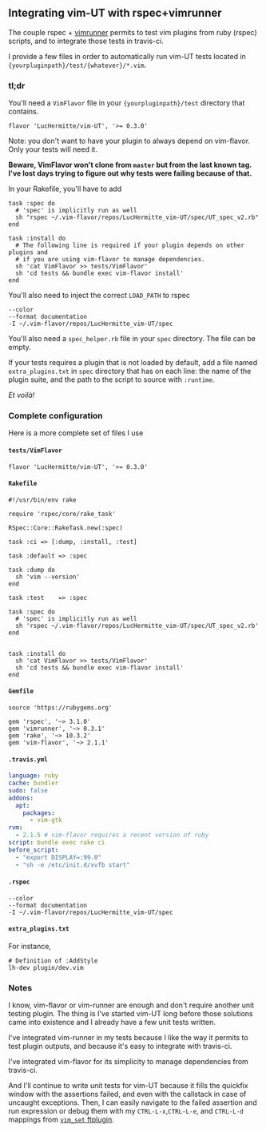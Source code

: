 ## Integrating vim-UT with rspec+vimrunner

The couple rspec + [vimrunner](http://github.com/AndrewRadev/vimrunner) permits
to test vim plugins from ruby (rspec) scripts, and to integrate those tests in
travis-ci.

I provide a few files in order to automatically run vim-UT tests located in
`{yourpluginpath}/test/{whatever}/*.vim`.

### tl;dr

You'll need a `VimFlavor` file in your `{yourpluginpath}/test` directory that
contains.
```
flavor 'LucHermitte/vim-UT', '>= 0.3.0'
```
Note: you don't want to have your plugin to always depend on vim-flavor. Only
your tests will need it.

__Beware, VimFlavor won't clone from `master` but from the last known tag. I've
lost days trying to figure out why tests were failing because of that.__

In your Rakefile, you'll have to add

```Rakefile
task :spec do
  # 'spec' is implicitly run as well
  sh "rspec ~/.vim-flavor/repos/LucHermitte_vim-UT/spec/UT_spec_v2.rb"
end

task :install do
  # The following line is required if your plugin depends on other plugins and
  # if you are using vim-flavor to manage dependencies.
  sh 'cat VimFlavor >> tests/VimFlavor'
  sh 'cd tests && bundle exec vim-flavor install'
end
```

You'll also need to inject the correct `LOAD_PATH` to rspec
```.rspec
--color
--format documentation
-I ~/.vim-flavor/repos/LucHermitte_vim-UT/spec
```

You'll also need a `spec_helper.rb` file in your `spec` directory. The file can
be empty.

If your tests requires a plugin that is not loaded by default, add a file named
`extra_plugins.txt` in `spec` directory that has on each line: the name of the
plugin suite, and the path to the script to source with `:runtime`.

_Et voilà!_


### Complete configuration

Here is a more complete set of files I use

#### `tests/VimFlavor`

```
flavor 'LucHermitte/vim-UT', '>= 0.3.0'
```

#### `Rakefile`

```Rakefile
#!/usr/bin/env rake

require 'rspec/core/rake_task'

RSpec::Core::RakeTask.new(:spec)

task :ci => [:dump, :install, :test]

task :default => :spec

task :dump do
  sh 'vim --version'
end

task :test    => :spec

task :spec do
  # 'spec' is implicitly run as well
  sh 'rspec ~/.vim-flavor/repos/LucHermitte_vim-UT/spec/UT_spec_v2.rb'
end


task :install do
  sh 'cat VimFlavor >> tests/VimFlavor'
  sh 'cd tests && bundle exec vim-flavor install'
end
```

#### `Gemfile`

```Gem
source 'https://rubygems.org'

gem 'rspec', '~> 3.1.0'
gem 'vimrunner', '~> 0.3.1'
gem 'rake', '~> 10.3.2'
gem 'vim-flavor', '~> 2.1.1'
```

#### `.travis.yml`

```yml
language: ruby
cache: bundler
sudo: false
addons:
  apt:
    packages:
      - vim-gtk
rvm:
  - 2.1.5 # vim-flavor requires a recent version of ruby
script: bundle exec rake ci
before_script:
  - "export DISPLAY=:99.0"
  - "sh -e /etc/init.d/xvfb start"
```

#### `.rspec`
```.rspec
--color
--format documentation
-I ~/.vim-flavor/repos/LucHermitte_vim-UT/spec
```

#### `extra_plugins.txt`
For instance,
```
# Definition of :AddStyle
lh-dev plugin/dev.vim
```

### Notes

I know, vim-flavor or vim-runner are enough and don't require another unit
testing plugin. The thing is I've started vim-UT long before those solutions
came into existence and I already have a few unit tests written.

I've integrated vim-runner in my tests because I like the way it permits to
test plugin outputs, and because it's easy to integrate with travis-ci.

I've integrated vim-flavor for its simplicity to manage dependencies from
travis-ci.

And I'll continue to write unit tests for vim-UT because it fills the quickfix
window with the assertions failed, and even with the callstack in case of
uncaught exceptions. Then, I can easily navigate to the failed assertion and
run expression or debug them with my `CTRL-L-x`,`CTRL-L-e`, and `CTRL-L-d`
mappings from
[`vim_set` ftplugin](http://github.com/LucHermitte/lh-misc/tree/master/ftplugin/vim_set.vim).
